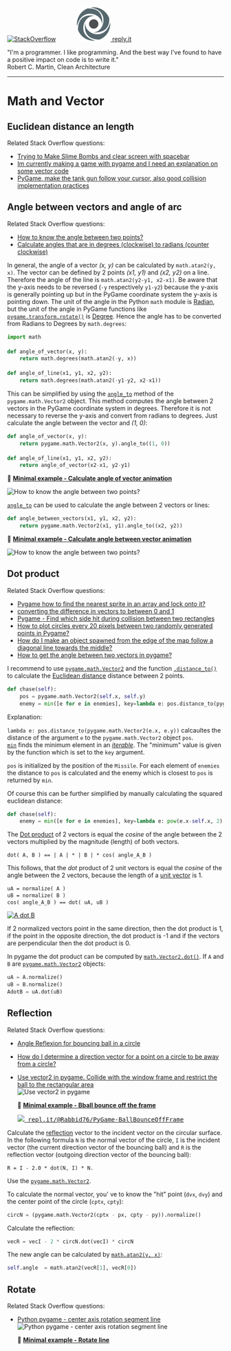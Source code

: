 [![StackOverflow](https://stackexchange.com/users/flair/7322082.png)](https://stackoverflow.com/users/5577765/rabbid76?tab=profile) &nbsp;&nbsp;&nbsp;&nbsp;&nbsp;&nbsp;&nbsp;&nbsp;&nbsp;&nbsp; [![reply.it](../../resource/logo/Repl_it_logo_80.png) reply.it](https://repl.it/repls/folder/PyGame%20Examples)

"I'm a programmer. I like programming. And the best way I've found to have a positive impact on code is to write it."  
Robert C. Martin, Clean Architecture

---

# Math and Vector

## Euclidean distance an length

Related Stack Overflow questions:

- [Trying to Make Slime Bombs and clear screen with spacebar](https://stackoverflow.com/questions/60515767/trying-to-make-slime-bombs-and-clear-screen-with-spacebar/60515933#60515933)
- [Im currently making a game with pygame and I need an explanation on some vector code](https://stackoverflow.com/questions/61670940/im-currently-making-a-game-with-pygame-and-i-need-an-explanation-on-some-vector/61674234#61674234)
- [PyGame, make the tank gun follow your cursor, also good collision implementation practices](https://stackoverflow.com/questions/62455073/pygame-make-the-tank-gun-follow-your-cursor-also-good-collision-implementation/62455339#62455339)

## Angle between vectors and angle of arc

Related Stack Overflow questions:

- [How to know the angle between two points?](https://stackoverflow.com/questions/42258637/how-to-know-the-angle-between-two-points/64563327#64563327)
- [Calculate angles that are in degrees (clockwise) to radians (counter clockwise)](https://stackoverflow.com/questions/58845411/calculate-angles-that-are-in-degrees-clockwise-to-radians-counter-clockwise/58845851#58845851)

In general, the angle of a vector _(x, y)_ can be calculated by `math.atan2(y, x)`. The vector can be defined by 2 points _(x1, y1)_ and _(x2, y2)_ on a line. Therefore the angle of the line is `math.atan2(y2-y1, x2-x1)`.
Be aware that the y-axis needs to be reversed (`-y` respectively `y1-y2`) because the y-axis is generally pointing up but in the PyGame coordinate system the y-axis is pointing down. The unit of the angle in the Python `math` module is [Radian](https://en.wikipedia.org/wiki/Radian), but the unit of the angle in PyGame functions like [`pygame.transform.rotate()`](https://www.pygame.org/docs/ref/transform.html#pygame.transform.rotate) is [Degree](https://en.wikipedia.org/wiki/Degree). Hence the angle has to be converted from Radians to Degrees by `math.degrees`:

```py
import math

def angle_of_vector(x, y):
    return math.degrees(math.atan2(-y, x))

def angle_of_line(x1, y1, x2, y2):
    return math.degrees(math.atan2(-y1-y2, x2-x1))
```

This can be simplified by using the [`angle_to`](https://www.pygame.org/docs/ref/math.html#pygame.math.Vector2.angle_to) method of the `pygame.math.Vector2` object. This method computes the angle between 2 vectors in the PyGame coordinate system in degrees. Therefore it is not necessary to reverse the y-axis and convert from radians to degrees. Just calculate the angle between the vector and _(1, 0)_:

```py
def angle_of_vector(x, y):
    return pygame.math.Vector2(x, y).angle_to((1, 0))

def angle_of_line(x1, y1, x2, y2):
    return angle_of_vector(x2-x1, y2-y1)
```

:scroll: **[Minimal example - Calculate angle of vector animation](../../examples/minimal_examples/pygame_minimal_math_vector_angle_of_vector.py)**

![How to know the angle between two points?](https://i.stack.imgur.com/Sb5p3.gif)

[`angle_to`](https://www.pygame.org/docs/ref/math.html#pygame.math.Vector2.angle_to) can be used to calculate the angle between 2 vectors or lines:

```py
def angle_between_vectors(x1, y1, x2, y2):
    return pygame.math.Vector2(x1, y1).angle_to((x2, y2))
```

:scroll: **[Minimal example - Calculate angle between vector animation](../../examples/minimal_examples/pygame_minimal_math_vector_angle_between_vectors.py)**

![How to know the angle between two points?](https://i.stack.imgur.com/fW3WH.gif)

## Dot product

Related Stack Overflow questions:

- [Pygame how to find the nearest sprite in an array and lock onto it?](https://stackoverflow.com/questions/55579764/pygame-how-to-find-the-nearest-sprite-in-an-array-and-lock-onto-it/55580166#55580166)
- [converting the difference in vectors to between 0 and 1](https://stackoverflow.com/questions/64017147/converting-the-difference-in-vectors-to-between-0-and-1/64017259#64017259)  
- [Pygame - Find which side hit during collision between two rectangles](https://stackoverflow.com/questions/55711053/pygame-find-which-side-hit-during-collision-between-two-rectangles/55711895#55711895)
- [How to plot circles every 20 pixels between two randomly generated points in Pygame?](https://stackoverflow.com/questions/56245338/how-to-plot-circles-every-20-pixels-between-two-randomly-generated-points-in-pyg/56245525#56245525)
- [How do I make an object spawned from the edge of the map follow a diagonal line towards the middle?](https://stackoverflow.com/questions/59726059/how-do-i-make-an-object-spawned-from-the-edge-of-the-map-follow-a-diagonal-line/59728884#59728884)
- [How to get the angle between two vectors in pygame?](https://stackoverflow.com/questions/62871041/how-to-get-the-angle-between-two-vectors-in-pygame/62871200#62871200)

I recommend to use [`pygame.math.Vector2`](https://www.pygame.org/docs/ref/math.html#pygame.math.Vector2) and the function [`.distance_to()`](https://www.pygame.org/docs/ref/math.html#pygame.math.Vector2.distance_to) to calculate the [Euclidean distance](https://en.wikipedia.org/wiki/Euclidean_distance) distance between 2 points.  

```py
def chase(self):
    pos = pygame.math.Vector2(self.x, self.y)
    enemy = min([e for e in enemies], key=lambda e: pos.distance_to(pygame.math.Vector2(e.x, e.y)))
```

Explanation:

`lambda e: pos.distance_to(pygame.math.Vector2(e.x, e.y))` calcaultes the distance of the argument `e` to the `pygame.math.Vector2` object `pos`.  
[`min`](https://docs.python.org/3/library/functions.html#min) finds the minimum element in an [*iterable*](https://docs.python.org/3/glossary.html#term-iterable). The "minimum" value is given by the function which is set to the `key` argument.  

`pos` is initialized by the position of the `Missile`. For each element of `enemies` the distance to `pos` is calculated and the enemy which is closest to `pos` is returned by `min`.  

Of course this can be further simplified by manually calculating the squared euclidean distance:

```py
def chase(self):
    enemy = min([e for e in enemies], key=lambda e: pow(e.x-self.x, 2) + pow(e.y-self.y, 2))
```

The [Dot product](https://en.wikipedia.org/wiki/Dot_product) of 2 vectors is equal the *cosine* of the angle between the 2 vectors multiplied by the magnitude (length) of both vectors.

```lang-none
dot( A, B ) == | A | * | B | * cos( angle_A_B )
```

This follows, that the *dot* product of 2 unit vectors is equal the *cosine* of the angle between the 2 vectors, because the length of a [unit vector](https://en.wikipedia.org/wiki/Unit_vector) is 1.

```lang-none
uA = normalize( A )
uB = normalize( B )
cos( angle_A_B ) == dot( uA, uB )
```

[![A dot B](https://i.stack.imgur.com/HUIrX.png)](https://i.stack.imgur.com/HUIrX.png)

If 2 normalized vectors point in the same direction, then the dot product is 1, if the point in the opposite direction, the dot product is -1 and if the vectors are perpendicular then the dot product is 0.

In pygame the dot product can be computed by [`math.Vector2.dot()`](https://www.pygame.org/docs/ref/math.html#pygame.math.Vector2.dot). If `A` and `B` are [`pygame.math.Vector2`](https://www.pygame.org/docs/ref/math.html#pygame.math.Vector2) objects:

```py
uA = A.normalize()
uB = B.normalize()
AdotB = uA.dot(uB)
```

## Reflection

Related Stack Overflow questions:

- [Angle Reflexion for bouncing ball in a circle](https://stackoverflow.com/questions/54543170/angle-reflexion-for-bouncing-ball-in-a-circle/54543878#54543878)
- [How do I determine a direction vector for a point on a circle to be away from a circle?](https://stackoverflow.com/questions/57678408/how-do-i-determine-a-direction-vector-for-a-point-on-a-circle-to-be-away-from-a/57678750#57678750)
- [Use vector2 in pygame. Collide with the window frame and restrict the ball to the rectangular area](https://stackoverflow.com/questions/60213103/use-vector2-in-pygame/60214064#60214064)  
  ![Use vector2 in pygame](https://i.stack.imgur.com/jbmJ1.gif)

  :scroll: **[Minimal example - Bball bounce off the frame](../../examples/minimal_examples/pygame_minimal_math_vector_reflect_frame.py)**

  <kbd>[![](https://i.stack.imgur.com/5jD0C.png) repl.it/@Rabbid76/PyGame-BallBounceOffFrame](https://repl.it/@Rabbid76/PyGame-BallBounceOffFrame#main.py)</kbd>

Calculate the [reflection](https://en.wikipedia.org/wiki/Reflection_(mathematics)) vector to the incident vector on the circular surface.  
In the following formula `N` is the normal vector of the circle, `I` is the incident vector (the current direction vector of the bouncing ball) and `R` is the reflection vector (outgoing direction vector of the bouncing ball):

```lang-none
R = I - 2.0 * dot(N, I) * N.
```

Use the [`pygame.math.Vector2`](https://www.pygame.org/docs/ref/math.html#pygame.math.Vector2.normalize).

To calculate the normal vector, you' ve to know the "hit" point (`dvx`, `dvy`) and the center point of the circle (`cptx`, `cpty`): 

```py
circN = (pygame.math.Vector2(cptx - px, cpty - py)).normalize()
``` 

Calculate the reflection:

```py
vecR = vecI - 2 * circN.dot(vecI) * circN
```

The new angle can be calculated by [`math.atan2(y, x)`](https://docs.python.org/3/library/math.html):

```py
self.angle  = math.atan2(vecR[1], vecR[0])
```

## Rotate

Related Stack Overflow questions:

- [Python pygame - center axis rotation segment line](https://stackoverflow.com/questions/64446045/python-pygame-center-axis-rotation-segment-line/64446683#64446683)
  ![Python pygame - center axis rotation segment line](https://i.stack.imgur.com/C6EWg.gif)

  :scroll: **[Minimal example - Rotate line](../../examples/minimal_examples/pygame_minimal_math_vector_rotate_line.py)**
